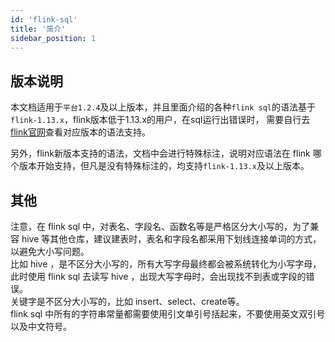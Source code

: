 ```yaml
---
id: 'flink-sql'
title: '简介'
sidebar_position: 1
---
```


## 版本说明

本文档适用于`平台1.2.4`及以上版本，并且里面介绍的各种`flink sql`的语法基于`flink-1.13.x`，flink版本低于1.13.x的用户，在sql运行出错误时，
需要自行去[flink官网](https://nightlies.apache.org/flink/flink-docs-release-1.12/dev/table/sql/)查看对应版本的语法支持。

另外，flink新版本支持的语法，文档中会进行特殊标注，说明对应语法在 flink 哪个版本开始支持，但凡是没有特殊标注的，均支持`flink-1.13.x`及以上版本。

## 其他

注意，在 flink sql 中，对表名、字段名、函数名等是严格区分大小写的，为了兼容 hive 等其他仓库，建议建表时，表名和字段名都采用下划线连接单词的方式，以避免大小写问题。  
比如 hive ，是不区分大小写的，所有大写字母最终都会被系统转化为小写字母，此时使用 flink sql 去读写 hive ，出现大写字母时，会出现找不到表或字段的错误。  
关键字是不区分大小写的，比如 insert、select、create等。  
flink sql 中所有的字符串常量都需要使用引文单引号括起来，不要使用英文双引号以及中文符号。